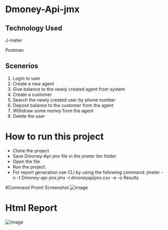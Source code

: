 # Dmoney-Api-jmx

## Technology Used

J-meter 

Postman

## Scenerios

1. Login to user
2. Create a new agent
3. Give balance to the newly created agent from system
4. Create a customer
5. Search the newly created user by phone number
6. Deposit balance to the customer from the agent
7. Withdraw some money from the agent
8. Delete the user

# How to run this project
* Clone the project
* Save Dmoney-Api-jmx file in the jmeter bin folder
* Open the file
* Run the project.
* For report genaration use CLI by using the following command: jmeter -n -t Dmoney-api-jmx.jmx -l dmoneyapijmx.csv -e -o Results

#Command Promt Screenshot
![image](https://github.com/Rahat65/Dmoney-Api-jmx/assets/70316722/1b9f0551-9d1e-4181-ae62-771c2fbb7cda)


# Html Report
![image](https://github.com/Rahat65/Dmoney-Api-jmx/assets/70316722/bc7496a9-c59e-4328-bf96-bb4c845e8b87)
